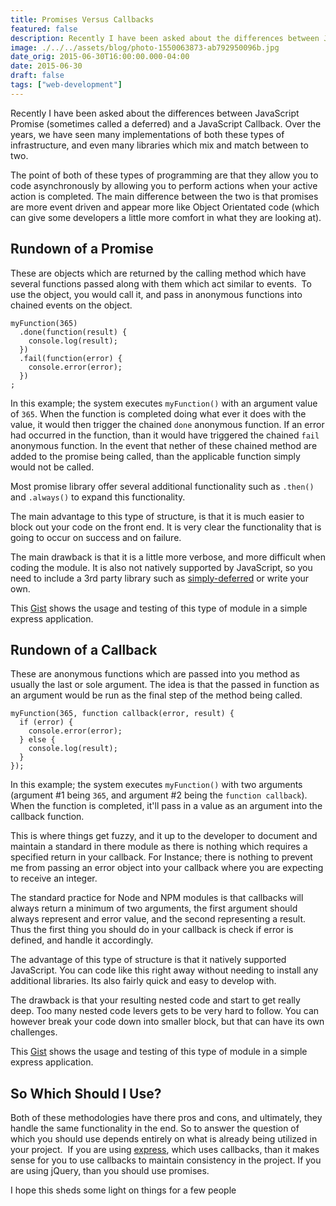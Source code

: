 ```yaml
---
title: Promises Versus Callbacks
featured: false
description: Recently I have been asked about the differences between JavaScript Promise (sometimes called a deferred) and a JavaScript Callback. Over the years, we haveseen many implementations of both these types of infrastructure, and even manylibraries which mix and match between to two.The point of both of these types of programming are that they allow you to codeasynchronously by allowing you to perform actions when your active action iscompleted. The main difference between the two is that prom
image: ./../../assets/blog/photo-1550063873-ab792950096b.jpg
date_orig: 2015-06-30T16:00:00.000-04:00
date: 2015-06-30
draft: false
tags: ["web-development"]
---
```


Recently I have been asked about the differences between JavaScript Promise (sometimes called a deferred) and a JavaScript Callback. Over the years, we have seen many implementations of both these types of infrastructure, and even many libraries which mix and match between to two.

The point of both of these types of programming are that they allow you to code asynchronously by allowing you to perform actions when your active action is completed. The main difference between the two is that promises are more event driven and appear more like Object Orientated code (which can give some developers a little more comfort in what they are looking at).

## Rundown of a Promise

These are objects which are returned by the calling method which have several functions passed along with them which act similar to events.  To use the object, you would call it, and pass in anonymous functions into chained events on the object.

```
myFunction(365)
  .done(function(result) {
    console.log(result);
  })
  .fail(function(error) {
    console.error(error);
  })
;
```

In this example; the system executes `myFunction()` with an argument value of `365`. When the function is completed doing what ever it does with the value, it would then trigger the chained `done` anonymous function. If an error had occurred in the function, than it would have triggered the chained `fail` anonymous function. In the event that nether of these chained method are added to the promise being called, than the applicable function simply would not be called.

Most promise library offer several additional functionality such as `.then()` and `.always()` to expand this functionality.

The main advantage to this type of structure, is that it is much easier to block out your code on the front end. It is very clear the functionality that is going to occur on success and on failure.

The main drawback is that it is a little more verbose, and more difficult when coding the module. It is also not natively supported by JavaScript, so you need to include a 3rd party library such as [simply-deferred](https://github.com/sudhirj/simply-deferred) or write your own.

This [Gist](https://gist.github.com/liaodrake/bcbb8f6dad8c68c195ae) shows the usage and testing of this type of module in a simple express application.

## Rundown of a Callback

These are anonymous functions which are passed into you method as usually the last or sole argument. The idea is that the passed in function as an argument would be run as the final step of the method being called.

```
myFunction(365, function callback(error, result) {
  if (error) {
    console.error(error);
  } else {
    console.log(result);
  }
});
```

In this example; the system executes `myFunction()` with two arguments (argument #1 being `365`, and argument #2 being the `function callback`). When the function is completed, it'll pass in a value as an argument into the callback function.

This is where things get fuzzy, and it up to the developer to document and maintain a standard in there module as there is nothing which requires a specified return in your callback. For Instance; there is nothing to prevent me from passing an error object into your callback where you are expecting to receive an integer.

The standard practice for Node and NPM modules is that callbacks will always return a minimum of two arguments, the first argument should always represent and error value, and the second representing a result. Thus the first thing you should do in your callback is check if error is defined, and handle it accordingly.

The advantage of this type of structure is that it natively supported JavaScript. You can code like this right away without needing to install any additional libraries. Its also fairly quick and easy to develop with.

The drawback is that your resulting nested code and start to get really deep. Too many nested code levers gets to be very hard to follow. You can however break your code down into smaller block, but that can have its own challenges.

This [Gist](https://gist.github.com/liaodrake/019d5eb1c31f1866399f) shows the usage and testing of this type of module in a simple express application.

## So Which Should I Use?

Both of these methodologies have there pros and cons, and ultimately, they handle the same functionality in the end. So to answer the question of which you should use depends entirely on what is already being utilized in your project.  If you are using [express](http://expressjs.com/), which uses callbacks, than it makes sense for you to use callbacks to maintain consistency in the project. If you are using jQuery, than you should use promises.

I hope this sheds some light on things for a few people

